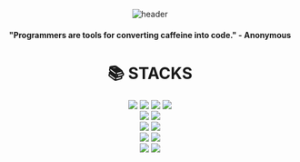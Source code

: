 <div align=center> 

![header](https://capsule-render.vercel.app/api?type=waving&color=gradient&height=250&section=header&text=SIKU-KR&fontSize=90)

#### "Programmers are tools for converting caffeine into code." - Anonymous

<div align=center><h1>📚 STACKS</h1></div>
<img src="https://img.shields.io/badge/c++-00599C?style=for-the-badge&logo=c%2B%2B&logoColor=white">
<img src="https://img.shields.io/badge/java-007396?style=for-the-badge&logo=java&logoColor=white">
<img src="https://img.shields.io/badge/kotlin-7F52FF?style=for-the-badge&logo=kotlin&logoColor=white">
<img src="https://img.shields.io/badge/python-3776AB?style=for-the-badge&logo=python&logoColor=white"> 
<br>
<img src="https://img.shields.io/badge/c%23-512BD4?style=for-the-badge&logo=c%23&logoColor=white"/>
<img src="https://img.shields.io/badge/Unity-000000?style=for-the-badge&logo=unity&logoColor=white">
<br>
<img src="https://img.shields.io/badge/html5-E34F26?style=for-the-badge&logo=html5&logoColor=white">
<img src="https://img.shields.io/badge/css-1572B6?style=for-the-badge&logo=css3&logoColor=white">
<br>
<img src="https://img.shields.io/badge/SQLite-003B57?style=for-the-badge&logo=sqlite&logoColor=white">
<img src="https://img.shields.io/badge/AWS Lambda-FF9900?style=for-the-badge&logo=aws-lambda&logoColor=white">
<br>
<img src="https://img.shields.io/badge/Android-34A853?style=for-the-badge&logo=android&logoColor=white">
<img src="https://img.shields.io/badge/Ubuntu-FCC624?style=for-the-badge&logo=linux&logoColor=white">
<br>
</div>

